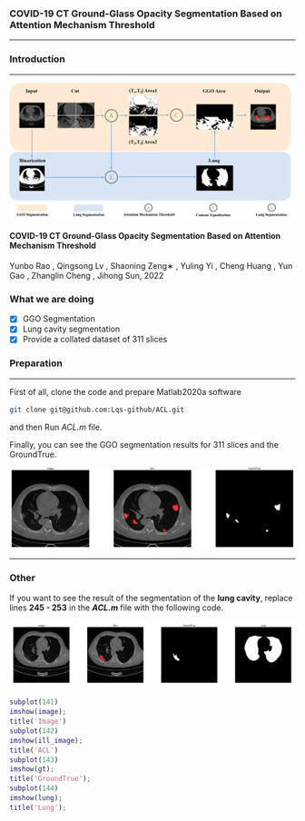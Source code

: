 ### COVID-19 CT Ground-Glass Opacity Segmentation Based on Attention Mechanism Threshold

------

### Introduction

------

![Fig2_flow_chart](ReadmeFig/Fig2_flow_chart.png)

#### COVID-19 CT Ground-Glass Opacity Segmentation Based on Attention Mechanism Threshold

Yunbo Rao , Qingsong Lv , Shaoning Zeng∗ , Yuling Yi , Cheng Huang , Yun Gao , Zhanglin Cheng , Jihong Sun, 2022

### What we are doing

- [x] GGO Segmentation
- [x] Lung cavity segmentation
- [x] Provide a collated dataset of 311 slices

### Preparation

------

First of all, clone the code and prepare Matlab2020a software

```bash
git clone git@github.com:Lqs-github/ACL.git
```

and then Run *ACL.m* file.

Finally, you can see the GGO segmentation results for 311 slices and the GroundTrue.

![GGO](ReadmeFig/GGO.png)

------

### Other

If you want to see the result of the segmentation of the **lung cavity**, replace lines **245 - 253** in the ***ACL.m*** file with the following code.

![lung](ReadmeFig/lung.png)

```matlab
subplot(141)
imshow(image);
title('Image')
subplot(142)
imshow(ill_image);
title('ACL')
subplot(143)
imshow(gt);
title('GroundTrue');
subplot(144)
imshow(lung);
title('Lung');
```

